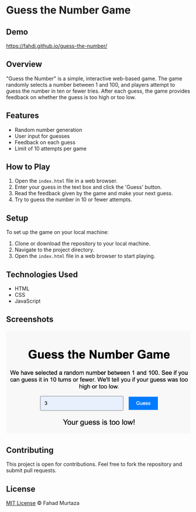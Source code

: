 # Guess the Number Game

## Demo
https://fahdi.github.io/guess-the-number/

## Overview
"Guess the Number" is a simple, interactive web-based game. The game randomly selects a number between 1 and 100, and players attempt to guess the number in ten or fewer tries. After each guess, the game provides feedback on whether the guess is too high or too low.

## Features
- Random number generation
- User input for guesses
- Feedback on each guess
- Limit of 10 attempts per game

## How to Play
1. Open the `index.html` file in a web browser.
2. Enter your guess in the text box and click the 'Guess' button.
3. Read the feedback given by the game and make your next guess.
4. Try to guess the number in 10 or fewer attempts.

## Setup
To set up the game on your local machine:
1. Clone or download the repository to your local machine.
2. Navigate to the project directory.
3. Open the `index.html` file in a web browser to start playing.

## Technologies Used
- HTML
- CSS
- JavaScript

## Screenshots
![Screenshot](screenshot.png)

## Contributing
This project is open for contributions. Feel free to fork the repository and submit pull requests.

## License
[MIT License](LICENSE.md) &copy; Fahad Murtaza
